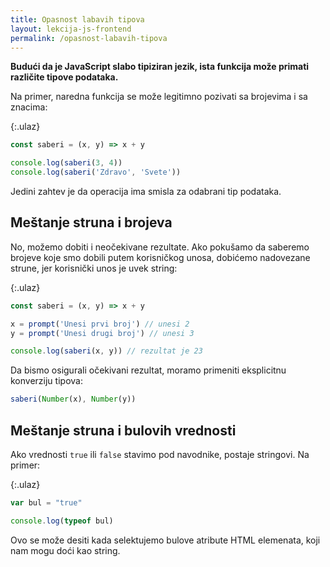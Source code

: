 ```yaml
---
title: Opasnost labavih tipova
layout: lekcija-js-frontend
permalink: /opasnost-labavih-tipova
---
```


**Budući da je JavaScript slabo tipiziran jezik, ista funkcija može primati različite tipove podataka.**

Na primer, naredna funkcija se može legitimno pozivati sa brojevima i sa znacima:

{:.ulaz}
```js
const saberi = (x, y) => x + y

console.log(saberi(3, 4))
console.log(saberi('Zdravo', 'Svete'))
```

Jedini zahtev je da operacija ima smisla za odabrani tip podataka.

## Meštanje struna i brojeva

No, možemo dobiti i neočekivane rezultate. Ako pokušamo da saberemo brojeve koje smo dobili putem korisničkog unosa, dobićemo nadovezane strune, jer korisnički unos je uvek string:

{:.ulaz}
```js
const saberi = (x, y) => x + y

x = prompt('Unesi prvi broj') // unesi 2
y = prompt('Unesi drugi broj') // unesi 3

console.log(saberi(x, y)) // rezultat je 23
```

Da bismo osigurali očekivani rezultat, moramo primeniti eksplicitnu konverziju tipova:

```js
saberi(Number(x), Number(y))
```

## Meštanje struna i bulovih vrednosti

Ako vrednosti `true` ili `false` stavimo pod navodnike, postaje stringovi. Na primer:

{:.ulaz}
```js
var bul = "true"

console.log(typeof bul)
```

Ovo se može desiti kada selektujemo bulove atribute HTML elemenata, koji nam mogu doći kao string.